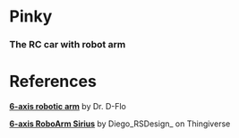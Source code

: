 # Pinky

### The RC car with robot arm

# References

**[6-axis robotic arm](https://www.drdflo.com/pages/Projects/6Axis-Robotic-Arm.html)** by Dr. D-Flo

**[6-axis RoboArm Sirius](https://www.thingiverse.com/thing:2780513)** by Diego_RSDesign_ on Thingiverse


